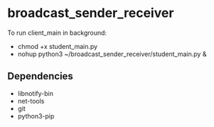 # broadcast_sender_receiver

To run client_main in background:
- chmod +x student_main.py
- nohup python3 ~/broadcast_sender_receiver/student_main.py &

## Dependencies
- libnotify-bin
- net-tools
- git
- python3-pip
